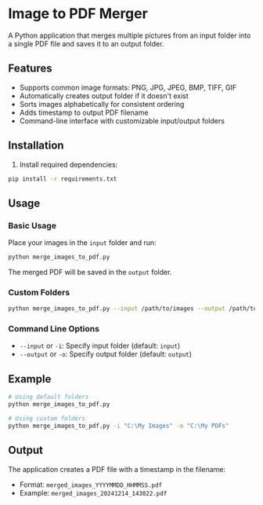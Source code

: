 # Image to PDF Merger

A Python application that merges multiple pictures from an input folder into a single PDF file and saves it to an output folder.

## Features

- Supports common image formats: PNG, JPG, JPEG, BMP, TIFF, GIF
- Automatically creates output folder if it doesn't exist
- Sorts images alphabetically for consistent ordering
- Adds timestamp to output PDF filename
- Command-line interface with customizable input/output folders

## Installation

1. Install required dependencies:
```bash
pip install -r requirements.txt
```

## Usage

### Basic Usage
Place your images in the `input` folder and run:
```bash
python merge_images_to_pdf.py
```

The merged PDF will be saved in the `output` folder.

### Custom Folders
```bash
python merge_images_to_pdf.py --input /path/to/images --output /path/to/output
```

### Command Line Options
- `--input` or `-i`: Specify input folder (default: `input`)
- `--output` or `-o`: Specify output folder (default: `output`)

## Example
```bash
# Using default folders
python merge_images_to_pdf.py

# Using custom folders
python merge_images_to_pdf.py -i "C:\My Images" -o "C:\My PDFs"
```

## Output
The application creates a PDF file with a timestamp in the filename:
- Format: `merged_images_YYYYMMDD_HHMMSS.pdf`
- Example: `merged_images_20241214_143022.pdf`